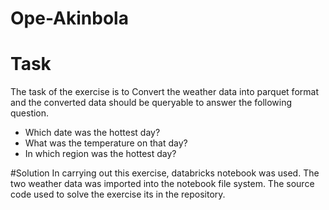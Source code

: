 # Ope-Akinbola
# Task
The task of the exercise is to Convert the weather data into parquet format and the converted data should be queryable to answer the following question. 
- Which date was the hottest day? 
- What was the temperature on that day?
- In which region was the hottest day? 

#Solution
In carrying out this exercise, databricks notebook was used. The two weather data was imported into the notebook file system.
The source code used to solve the exercise its in the repository.
